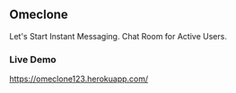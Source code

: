 ## Omeclone 
Let's Start Instant Messaging. Chat Room for Active Users.

### Live Demo
https://omeclone123.herokuapp.com/
